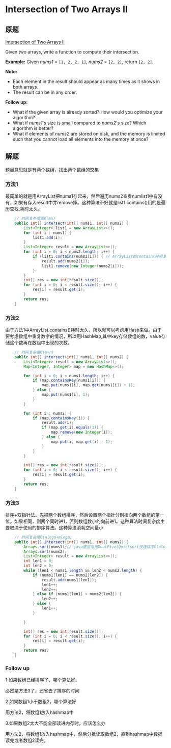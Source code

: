 # Intersection of Two Arrays II

## 原题

[Intersection of Two Arrays II](https://leetcode.com/explore/interview/card/top-interview-questions-easy/92/array/674/)

Given two arrays, write a function to compute their intersection.

**Example:**
Given *nums1* = `[1, 2, 2, 1]`, *nums2* = `[2, 2]`, return `[2, 2]`.

**Note:**

- Each element in the result should appear as many times as it shows in both arrays.
- The result can be in any order.

**Follow up:**

- What if the given array is already sorted? How would you optimize your algorithm?
- What if *nums1*'s size is small compared to *nums2*'s size? Which algorithm is better?
- What if elements of *nums2* are stored on disk, and the memory is limited such that you cannot load all elements into the memory at once?

## 解题

题目意思就是有两个数组，找出两个数组的交集

### 方法1

最简单的就是用ArrayList把nums1存起来，然后遍历nums2查看numlist1中有没有，如果有存入result中并remove掉。这种算法不好就是list1.contains()用的是遍历查找,耗时太久。

```java
	// 时间复杂度高O(mn)
	public int[] intersect(int[] nums1, int[] nums2) {
        List<Integer> list1 = new ArrayList<>();
        for (int i : nums1) {
            list1.add(i);
        }
        List<Integer> result = new ArrayList<>();
        for (int i = 0; i < nums2.length; i++) {
            if (list1.contains(nums2[i])) { // ArrayList的contains时间复杂度为nums2.length
                result.add(nums2[i]);
                list1.remove(new Integer(nums2[i]));
            }
        }
        int[] res = new int[result.size()];
        for (int i = 0; i < result.size(); i++) {
            res[i] = result.get(i);
        }
        return res;
    }
```

### 方法2

由于方法1中ArrayList.contains()耗时太久，所以就可以考虑用Hash来做。由于要考虑数组中重复数字的情况，所以用HashMap,其中key存储数组的数，value存储这个数再在数组中出现的次数。

```java
	// 时间复杂度O(m+n)
    public int[] intersect(int[] nums1, int[] nums2) {
        List<Integer> result = new ArrayList<>();
        Map<Integer, Integer> map = new HashMap<>();

        for (int i = 0; i < nums1.length; i++) {
            if (map.containsKey(nums1[i])) {
                map.put(nums1[i], map.get(nums1[i]) + 1);
            } else {
                map.put(nums1[i], 1);
            }
        }

        for (int i : nums2) {
            if (map.containsKey(i)) {
                result.add(i);
                if (map.get(i).equals(1)) {
                    map.remove(new Integer(i));
                } else {
                    map.put(i, map.get(i) - 1);
                }
            }
        }

        int[] res = new int[result.size()];
        for (int i = 0; i < result.size(); i++) {
            res[i] = result.get(i);
        }
        return res;
    }
```

### 方法3

排序+双指针法。先把两个数组排序，然后设置两个指针分别指向两个数组的第一位。如果相同，则两个同时进1，否则数组数小的向前进1。这种算法时间复杂度主要取决于使用的排序算法。这种算法消耗空间最小

```java
	// 时间复杂度O(nlogn+mlogm)
    public int[] intersect(int[] nums1, int[] nums2) {
        Arrays.sort(nums1);// java底层采用DualPivotQuicksort快速排序O(nlog(n))
        Arrays.sort(nums2);
        List<Integer> result = new ArrayList<>();
        int len1 = 0;
        int len2 = 0;
        while (len1 < nums1.length && len2 < nums2.length) {
            if (nums1[len1] == nums2[len2]) {
                result.add(nums1[len1]);
                len1++;
                len2++;
            } else if (nums1[len1] > nums2[len2]) {
                len2++;
            } else {
                len1++;
            }

        }

        int[] res = new int[result.size()];
        for (int i = 0; i < result.size(); i++) {
            res[i] = result.get(i);
        }
        return res;
    }
```

### Follow up

1:如果数组已经排序了，哪个算法好。

必然是方法3了，还省去了排序的时间

2.如果数组1小于数组2，哪个算法好

用方法2，将数组1放入hashmap中

3.如果数组2太大不能全部读进内存时，应该怎么办

用方法2，将数组1放入hashmap中，然后分批读取数组2，直到hashmap中数据读完或者数组2读完。